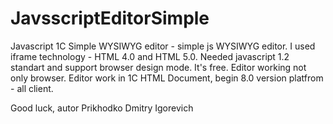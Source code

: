 # JavsscriptEditorSimple
Javascript 1C Simple WYSIWYG editor - simple js WYSIWYG editor. I used iframe technology - HTML 4.0 and HTML 5.0. 
Needed javascript 1.2 standart and support browser design mode. 
It's free. Editor working not only browser. Editor work in 1C HTML Document, begin 8.0 version platfrom - all client.

Good luck, autor Prikhodko Dmitry Igorevich
